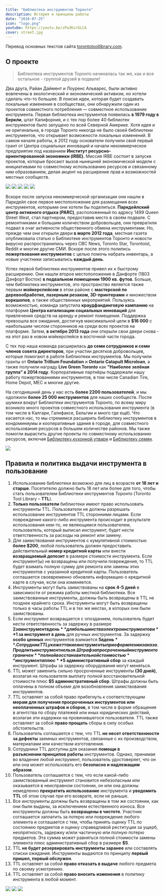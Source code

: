 ```yaml
---
title: "Библиотека инструментов Торонто"
description: История и принципы работы
date: "2016-07-25"
icon: "logo.png"
youtube: https://youtu.be/zPw3KzrGLCA
cover: street.jpg
---
```


Перевод основных текстов сайта [torontotoollibrary.com](http://torontotoollibrary.com/).

## О проекте

> Библиотека инструментов Торонто начиналась так же, как и все остальное - группой друзей в подвале!

Два друга, Райан Даймент и Лоуренс Альварес, были активно вовлечены в экологический и экономический активизм, но хотели сделать что-то большее. В поиске идеи, которая будет создавать локальные изменения в сообществах, они обнаружили один из проектов совместного потребления — совместное использование инструмента. Первая библиотека инструментов появилась **в 1979 году в Беркли**, штат Калифорния, и с тех пор более 40 библиотек инструментов было запущено по всей Северной Америке. Хотя идея и не оригинальна, в городе Торонто никогда не было своей библиотеки инструментов, что открывает возможности локальных изменений. В самом начале работы, в 2012 году основатели получили свой первый грант от Центра социальных инноваций и начали некоммерческое предприятие под названием **Институт ресурсно-ориентированной экономики (IRBE).** Миссия IRBE состоит в запуске проектов, которые бросают вызов нынешней экономической модели с инициативами по совместному использованию ресурсов и связанному ним образованием, делая акцент на расширение прав и возможностей местных сообществ.


![](./images/14427577410_2af9e92735_b.jpg)
![](./images/14427641289_50204e362f_b.jpg)
![](./images/14434712140_ba25646830_b.jpg)
![](./images/14434970157_c6fb5649fc_b.jpg)
![](./images/14434970257_7678a949a5_b.jpg)

Вскоре после запуска некоммерческой организации они нашли в Паркдейл свое первое местоположение для размещения всех инструментов, которыми они хотели бы поделиться. **Паркдейлский центр активного отдыха (PARC)**, расположенный по адресу 1499 Queen Street West, стал партнером, предоставив место в своём подвале. С ремонтниками и большим количеством добровольцев, они превратили подвал в очаг активности общественного обмена инструментами. Но, прежде чем они открыли двери **в марте 2012 года**, местная газета опубликовала статью о Библиотеке инструментов Торонто и новости вирусно распространились через CBC News, Toronto Star, Torontoist, Reddit и многие другие СМИ. Вскоре после этого полились **пожертвования инструментов** с целью помочь набрать инвентарь, а новые участники записывались **каждый день**.

Успех первой библиотеки инструментов привел их к быстрому расширению. Они нашли второе местоположение в Данфорте (1803 Дэнфорт Восток) **в подвальном помещении 1900 кв. футов**. Больше, чем библиотека инструментов, это пространство является также первым **мэйкерспейсом** в этом районе с **мастерской по деревообработке, лазерным резаком, 3D-принтерами** и множеством **воркшопов**, а также общественных мероприятий. Пользуясь возможностью, команда запустила **краудфандинговую кампанию** на платформе **Центра катализации социальных инноваций** для привлечения средств на аренду и ремонт помещения. Поддержка превзошла все ожидания, достигнув максимальной цели в **$16 000** с наибольшим числом сторонников на среди всех проектов на платформе. Затем, **в октябре 2013 года** они открыли свои двери снова - на этот раз в новом мэйкерспейсе в восточной части города.

С тех пор наша команда расширилась **до семи сотрудников и семи членов совета директоров**, при участии десятков добровольцев, которые помогают в работе Библиотеки инструментов. Мы получили гранты от **Ontario Trillium Foundation** и **Ontario Catapult Microloan**, а также получили награду **Live Green Toronto** как **"Наиболее зелёная группа" в 2014 году**. Корпоративные партнёры поддержали нашу работу пожертвованиями инструментов, в том числе Canadian Tire, Home Depot, MEC и многие другие.

На сегодняшний день у нас есть **более 2200 пользователей**, и мы одолжили **более 25 000 инструментов** для наших сообществ. После шумихи вокруг Библиотеки инструментов Торонто, по всему миру возникло много проектов совместного использования инструмента (в том числе в Калгари, Галифаксе, Бельгии и много где ещё). Что касается нас, то мы стремимся расширить библиотеку инструментов в кондоминиумы и кооперативные здания в городе, для совместного использования ресурсов в большем количестве районов. Мы также помогли вырастить другие проекты по совместному использованию ресурсов, включая [Библиотеку кухонной утвари](http://thekitchenlibrary.ca/) и [Библиотеку семян](http://www.torontoseedlibrary.org/).

![](./images/131294197_4713154742093032_9067624573457792547_n.jpg)


## Правила и политика выдачи инструмента в пользование

1. Использование библиотеки возможно для лиц в возрасте **от 18 лет и старше**. Посетителю должно быть 18 лет или более для того, чтобы стать пользователем Библиотеки инструментов Торонто (Toronto Tool Library – **TTL**).
2. **Только пользователи** библиотеки имеют право использовать инструменты TTL. Пользователи не должны разрешать использование инструментов TTL сторонними лицами. Если повреждение какого-либо инструмента происходит в результате использования кем-то, не являющимся пользователем, пользователь, который выписал инструмент, будет нести ответственность за расходы на ремонт или замену.
3. Для заимствования инструментов с кумулятивной стоимостью **более $200**, любой пользователь должен предоставить действительный **номер кредитной карты** или внести **возвращаемый депозит** в размере стоимости инструмента. Если инструмент(ы) не возвращены или получили повреждения, то TTL будет взимать полную сумму для ремонта или замены этих инструментов с указанной кредитной карты. Пользователь соглашается своевременно обновлять информацию о кредитной карте в случае, если она изменяется.
4. Инструменты могут быть заимствованы на **срок 4-5 дней** в зависимости от режима работы местной библиотеки. Все заимствованные инструменты, должны быть возвращены в TTL не позднее крайнего срока. Инструменты могут быть возвращены только в часы работы TTL и в тех же местах, в которых они были заимствованы.
5. Если инструмент возвращается с опозданием, пользователь будет нести ответственность за задержку в размере **$2 за инструмент в день** для большинства электроинструментов и **$1 за инструмент в день** для ручных инструментов. За задержку **особо ценных** инструментов взимается **$5 в день**. Сотрудник TTL укажет такие инструменты при оформлении заказа. Продлить инструмент нельзя. Штраф за просроченный инструмент ограничен **полной восстановительной стоимостью** инструмента плюс **$5 административный сбор** за каждый инструмент. Штрафы за задержку оборудования могут меняться.
6. TTL может заменить сильно просроченные инструменты **(30 дней)**, возлагая на пользователя выплату полной восстановительной стоимости плюс **$5 административный сбор**. Штрафы должны быть оплачены в полном объеме для возобновления заимствования инструментов.
7. TTL оставляет за собой право прибегнуть к соответствующим **мерам для получения просроченных инструментов или неоплаченных штрафов и сборов**, в том числе в форме обращения в агентства по сбору платежей или иных юридических действий, возлагая эти издержки на провинившегося пользователя. TTL также оставляет за собой **право прощать** сборы в силу особых обстоятельств.
8. Пользователь соглашается с тем, что TTL **не несет ответственности за дефекты** заемных инструментов, связанные с их производством, материалами или качеством изготовления.
9. Сотрудники TTL доступны для оказания **помощи в разъяснении принципов работы** инструментов. Однако, принимая во владение любой инструмент, пользователь удостоверяет, что он или она может использовать его **безопасно и надлежащим образом**.
10. Пользователь соглашается с тем, что если какой-либо заимствованный инструмент становится небезопасным или оказывается в неисправном состоянии, он или она должны немедленно **прекратить использование** инструмента и **уведомить TTL** об этом случае при его возврате, если не раньше.
11. Все инструменты должны быть возвращены в том же состоянии, как они были выданы, за исключением естественного износа. Все инструменты должны быть **возвращены в чистоте**. Участник соглашается заплатить за потерю или повреждение любого элемента и соглашается с тем, чтобы принять оценку TTL по состоянию предметов и оценку справедливой реституции за ущерб, неопрятность, задержку и/или частичную или полную потерю предметов. Эта сумма может равняться полной стоимости замены элемента плюс административный сбор в размере **$5**.
12. TTL **не будет резервировать инструменты заранее** или составлять списки ожидания. Инструменты выдаются по принципу **первый пришел, первый обслужен**.
13. TTL оставляет за собой **право отказать в выдаче** любого предмета по своему усмотрению.
14. TTL оставляет за собой **право вносить изменения** в политику инструмента в любой момент.

<youtube-embed link="https://youtu.be/_HmTXw9gDm8" />

![](./images/86867832_3463254550416397_8529391036483502080_n.jpg)
![](./images/66226386_2803429506398908_6458229455549628416_n.jpg)
![](./images/61138990_2679880598753800_1520018874861355008_n.png)





